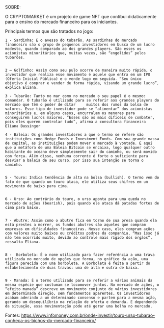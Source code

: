 SOBRE:

O CRYPTOMARKET é um projeto de game NFT que contibui didaticamente para o ensino do mercado financeiro para os iniciantes.

Principais termos que são tratados no jogo:

    1 - Sardinha: É o avesso do tubarão. As sardinhas do mercado financeiro são o grupo de pequenos investidores em busca de um lucro modesto, quando comparado ao dos grandes players. São esses os acionistas minoritários que, muitas vezes, são “engolidos” pelos tubarões.


    2 – Golfinho: Assim como seu pulo ocorre de maneira muito rápida, o investidor que realiza esse movimento é aquele que entra em um IPO (Oferta Inicial Pública) e o vende logo em seguida. “Seu único objetivo é comprar e vender de forma rápida, visando um grande lucro”, explica Eliana.
    
    3 - Tubarão: Tanto no mar como no mercado o seu papel é o mesmo: comandar. O tubarão é utilizado para se referir aos grandes players do mercado que têm o poder de ditar     muitos dos rumos da bolsa de valores. Esse tipo de investidor pode se “alimentar” dos acionistas minoritários e, em alguns casos, encurralam os menores para conseguirem lucros maiores. “Esses são os mais difíceis de combater, pois eles querem controlar tudo”, afirma a consultora financeira Eliana Bussinger
   
    4 - Baleia: Os grandes investidores a que o termo se refere são instituições como Hedge Funds e Investment Funds. Com sua grande massa de capital, as instituições podem mover o mercado à vontade. É aqui que a metáfora de uma Baleia Bitcoin se encaixa, logo qualquer outro habitante do oceano deve simplesmente sair do caminho, ou será movido com força. Além disso, nenhuma corrente é forte o suficiente para desviar a baleia de seu curso, por isso sua intenção se torna o caminho.


    5 - Touro: Indica tendência de alta na bolsa (bullish). O termo vem do fato de que quando um touro ataca, ele utiliza seus chifres em um movimento de baixo para cima.


    6 - Urso: Ao contrário do touro, o urso aponta para uma queda no mercado de ações (bearish), pois quando ele ataca dá patadas fortes de cima para baixo.


    7 - Abutre: Assim como o abutre fica em torno de sua presa quando ela está prestes a morrer, os fundos abutres são aqueles que compram empresas em dificuldades financeiras. Nesse caso, eles compram ações com valores muito baixos ou créditos podres da companhia. “Mas isso já não tem ocorrido muito, devido ao controle mais rígido dos órgãos”, ressalta Eliana.


    8 -  Borboleta: É o nome utilizado para fazer referência a uma trava utilizada no mercado de opções que forma, no gráfico da ação, uma figura parecida com uma borboleta. A Borboleta é feita a partir do estabelecimento de duas travas: uma de alta e outra de baixa.


    9 - Manada: É o termo utilizado para se referir a vários animais da mesma espécie que costumam se locomover juntos. No mercado de ações, o “efeito manada” descreve um movimento conjunto de vários investidores em determinada direção, sem fundamentos aparentes. Os investidores acabam aderindo a um determinado consenso e partem para a mesma ação, gerando um desequilíbrio na relação de oferta e demanda. E dependendo da situação, essa movimentação pode até gerar uma bolha no mercado.



Fontes:
https://www.infomoney.com.br/onde-investir/touro-urso-tubarao-conheca-os-bichos-do-mercado-financeiro/
